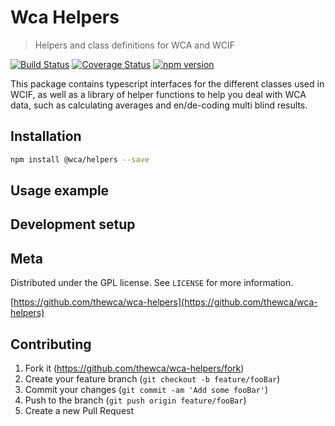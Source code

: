# Wca Helpers
> Helpers and class definitions for WCA and WCIF

[![Build Status](https://travis-ci.org/thewca/wca-helpers.svg?branch=master)](https://travis-ci.org/thewca/wca-helpers)
[![Coverage Status](https://coveralls.io/repos/github/thewca/wca-helpers/badge.svg?branch=master)](https://coveralls.io/github/thewca/wca-helpers?branch=master)
[![npm version](https://badge.fury.io/js/%40wca%2Fhelpers.svg)](https://badge.fury.io/js/%40wca%2Fhelpers)

This package contains typescript interfaces for the different classes used in WCIF, as well as a library of helper functions to help you deal with WCA data, such as calculating averages and en/de-coding multi blind results.


## Installation

```sh
npm install @wca/helpers --save
```

## Usage example



## Development setup





## Meta

Distributed under the GPL license. See ``LICENSE`` for more information.

[https://github.com/thewca/wca-helpers](https://github.com/thewca/wca-helpers)

## Contributing

1. Fork it (<https://github.com/thewca/wca-helpers/fork>)
2. Create your feature branch (`git checkout -b feature/fooBar`)
3. Commit your changes (`git commit -am 'Add some fooBar'`)
4. Push to the branch (`git push origin feature/fooBar`)
5. Create a new Pull Request
